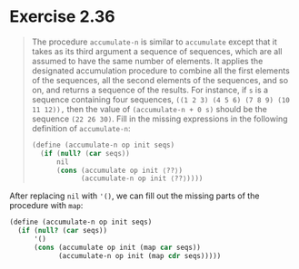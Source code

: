 # Exercise 2.36

> The procedure `accumulate-n` is similar to `accumulate` except that it takes as its third argument a sequence of sequences, which are all assumed to have the same number of elements.
> It applies the designated accumulation procedure to combine all the first elements of the sequences, all the second elements of the sequences, and so on, and returns a sequence of the results.
> For instance, if `s` is a sequence containing four sequences, `((1 2 3) (4 5 6) (7 8 9) (10 11 12)),` then the value of `(accumulate-n + 0 s)` should be the sequence `(22 26 30)`.
> Fill in the missing expressions in the following definition of `accumulate-n`:
> ```scheme
> (define (accumulate-n op init seqs)
>   (if (null? (car seqs))
>       nil
>       (cons (accumulate op init ⟨??⟩)
>             (accumulate-n op init ⟨??⟩))))
> ```



After replacing `nil` with `'()`, we can fill out the missing parts of the procedure with `map`:
```scheme
(define (accumulate-n op init seqs)
  (if (null? (car seqs))
      '()
      (cons (accumulate op init (map car seqs))
            (accumulate-n op init (map cdr seqs)))))
```
